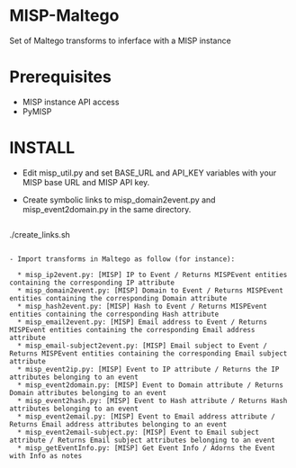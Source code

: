 # MISP-Maltego
Set of Maltego transforms to inferface with a MISP instance

# Prerequisites
- MISP instance API access
- PyMISP

# INSTALL

- Edit misp_util.py and set BASE_URL and API_KEY variables with your MISP base URL and MISP API key.

- Create symbolic links to misp_domain2event.py and misp_event2domain.py in the same directory.
  ```
./create_links.sh
```

- Import transforms in Maltego as follow (for instance):

  * misp_ip2event.py: [MISP] IP to Event / Returns MISPEvent entities containing the corresponding IP attribute
  * misp_domain2event.py: [MISP] Domain to Event / Returns MISPEvent entities containing the corresponding Domain attribute
  * misp_hash2event.py: [MISP] Hash to Event / Returns MISPEvent entities containing the corresponding Hash attribute
  * misp_email2event.py: [MISP] Email address to Event / Returns MISPEvent entities containing the corresponding Email address attribute
  * misp_email-subject2event.py: [MISP] Email subject to Event / Returns MISPEvent entities containing the corresponding Email subject attribute
  * misp_event2ip.py: [MISP] Event to IP attribute / Returns the IP attributes belonging to an event
  * misp_event2domain.py: [MISP] Event to Domain attribute / Returns Domain attributes belonging to an event
  * misp_event2hash.py: [MISP] Event to Hash attribute / Returns Hash attributes belonging to an event
  * misp_event2email.py: [MISP] Event to Email address attribute / Returns Email address attributes belonging to an event
  * misp_event2email-subject.py: [MISP] Event to Email subject attribute / Returns Email subject attributes belonging to an event
  * misp_getEventInfo.py: [MISP] Get Event Info / Adorns the Event with Info as notes
